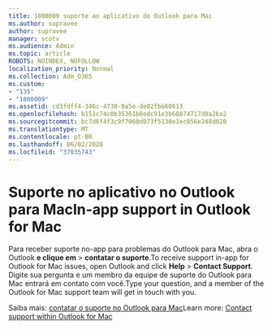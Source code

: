 ```yaml
---
title: 1800009 suporte ao aplicativo do Outlook para Mac
ms.author: supravee
author: supravee
manager: scotv
ms.audience: Admin
ms.topic: article
ROBOTS: NOINDEX, NOFOLLOW
localization_priority: Normal
ms.collection: Adm_O365
ms.custom:
- "135"
- "1800009"
ms.assetid: cd3fdff4-346c-4730-9a5e-de02fbb60613
ms.openlocfilehash: b151c74c0b35361b6edc91e3b68874717d8a2ba2
ms.sourcegitcommit: bc7d6f4f3c9f7060d073f5130e1ec856e248d020
ms.translationtype: MT
ms.contentlocale: pt-BR
ms.lasthandoff: 06/02/2020
ms.locfileid: "37035743"
---
```

# <a name="in-app-support-in-outlook-for-mac"></a><span data-ttu-id="03729-102">Suporte no aplicativo no Outlook para Mac</span><span class="sxs-lookup"><span data-stu-id="03729-102">In-app support in Outlook for Mac</span></span>

<span data-ttu-id="03729-103">Para receber suporte no-app para problemas do Outlook para Mac, abra o Outlook **e clique em** \> **contatar o suporte**.</span><span class="sxs-lookup"><span data-stu-id="03729-103">To receive support in-app for Outlook for Mac issues, open Outlook and click **Help** \> **Contact Support**.</span></span> <span data-ttu-id="03729-104">Digite sua pergunta e um membro da equipe de suporte do Outlook para Mac entrará em contato com você.</span><span class="sxs-lookup"><span data-stu-id="03729-104">Type your question, and a member of the Outlook for Mac support team will get in touch with you.</span></span> 

<span data-ttu-id="03729-105">Saiba mais: [contatar o suporte no Outlook para Mac](https://support.office.com//article/d0410177-8e65-4487-93f7-206a3a3d71a8)</span><span class="sxs-lookup"><span data-stu-id="03729-105">Learn more: [Contact support within Outlook for Mac](https://support.office.com//article/d0410177-8e65-4487-93f7-206a3a3d71a8)</span></span>